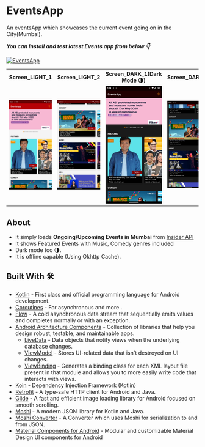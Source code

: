 
# EventsApp
An eventsApp which showcases the current event going on in the City(Mumbai).

***You can Install and test latest Events app from below 👇***

[![EventsApp](https://img.shields.io/badge/EventsApp-APK-green)](https://github.com/Zaraki596/EventsApp/releases/download/1.0/EventsApp-v-1.0.apk)

<table style="width:100%">
  <tr>
    <th>Screen_LIGHT_1</th>
    <th>Screen_LIGHT_2</th>
    <th>Screen_DARK_1(Dark Mode 🌗)</th>
    <th>Screen_DARK_2</th>
  </tr>
  <tr>
    <td><img src="art/Screen1_light.jpg"/></td>
    <td><img src="art/Screen2_light.jpg"/></td>
    <td><img src="art/Screen1_dark.jpg"/></td>
    <td><img src="art/Screen2_dark.jpg"/></td>
  </tr>
</table>

## About
- It simply loads **Ongoing/Upcoming Events in Mumbai** from [Insider API](https://api.insider.in/home?norm=1&filterBy=go-out&city=mumbai)
- It shows Featured Events with Music, Comedy genres included
- Dark mode too 🌗.
- It is offline capable (Using Okhttp Cache).

## Built With 🛠
- [Kotlin](https://kotlinlang.org/) - First class and official programming language for Android development.
- [Coroutines](https://kotlinlang.org/docs/reference/coroutines-overview.html) - For asynchronous and more..
- [Flow](https://kotlin.github.io/kotlinx.coroutines/kotlinx-coroutines-core/kotlinx.coroutines.flow/-flow/) - A cold asynchronous data stream that sequentially emits values and completes normally or with an exception.
- [Android Architecture Components](https://developer.android.com/topic/libraries/architecture) - Collection of libraries that help you design robust, testable, and maintainable apps.
  - [LiveData](https://developer.android.com/topic/libraries/architecture/livedata) - Data objects that notify views when the underlying database changes.
  - [ViewModel](https://developer.android.com/topic/libraries/architecture/viewmodel) - Stores UI-related data that isn't destroyed on UI changes.
  - [ViewBinding](https://developer.android.com/topic/libraries/view-binding) - Generates a binding class for each XML layout file present in that module and allows you to more easily write code that interacts with views.
- [Koin](https://start.insert-koin.io/) - Dependency Injection Framework (Kotlin)
- [Retrofit](https://square.github.io/retrofit/) - A type-safe HTTP client for Android and Java.
- [Glide](https://bumptech.github.io/glide/) - A fast and efficient image loading library for Android focused on smooth scrolling.
- [Moshi](https://github.com/square/moshi) - A modern JSON library for Kotlin and Java.
- [Moshi Converter](https://github.com/square/retrofit/tree/master/retrofit-converters/moshi) - A Converter which uses Moshi for serialization to and from JSON.
- [Material Components for Android](https://github.com/material-components/material-components-android) - Modular and customizable Material Design UI components for Android
